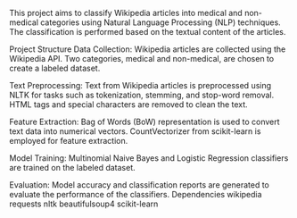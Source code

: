 This project aims to classify Wikipedia articles into medical and non-medical categories using Natural Language Processing (NLP) techniques. The classification is performed based on the textual content of the articles.

Project Structure
Data Collection:
Wikipedia articles are collected using the Wikipedia API.
Two categories, medical and non-medical, are chosen to create a labeled dataset.

Text Preprocessing:
Text from Wikipedia articles is preprocessed using NLTK for tasks such as tokenization, stemming, and stop-word removal.
HTML tags and special characters are removed to clean the text.

Feature Extraction:
Bag of Words (BoW) representation is used to convert text data into numerical vectors.
CountVectorizer from scikit-learn is employed for feature extraction.

Model Training:
Multinomial Naive Bayes and Logistic Regression classifiers are trained on the labeled dataset.

Evaluation:
Model accuracy and classification reports are generated to evaluate the performance of the classifiers.
Dependencies
wikipedia
requests
nltk
beautifulsoup4
scikit-learn
